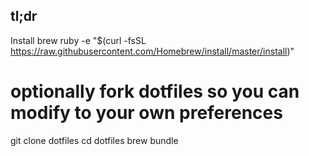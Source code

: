 ## tl;dr

Install brew
ruby -e "$(curl -fsSL https://raw.githubusercontent.com/Homebrew/install/master/install)"
# optionally fork dotfiles so you can modify to your own preferences
git clone dotfiles
cd dotfiles
brew bundle
